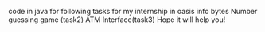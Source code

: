 code in java for following tasks for my internship in oasis info bytes
Number guessing game (task2) 
ATM Interface(task3)
Hope it will help you!
